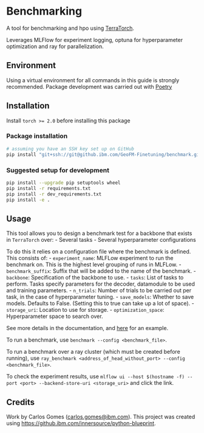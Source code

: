 # Benchmarking

A tool for benchmarking and hpo using [TerraTorch](https://github.ibm.com/GeoFM-Finetuning/terratorch).

Leverages MLFlow for experiment logging, optuna for hyperparameter optimization and ray for parallelization.

## Environment

Using a virtual environment for all commands in this guide is strongly recommended.
Package development was carried out with [Poetry](https://python-poetry.org/)

## Installation

Install `torch >= 2.0` before installing this package

### Package installation

```sh
# assuming you have an SSH key set up on GitHub
pip install "git+ssh://git@github.ibm.com/GeoFM-Finetuning/benchmark.git@main"
```

### Suggested setup for development

```sh
pip install --upgrade pip setuptools wheel
pip install -r requirements.txt
pip install -r dev_requirements.txt
pip install -e .
```

## Usage

This tool allows you to design a benchmark test for a backbone that exists in `TerraTorch` over:
    - Several tasks
    - Several hyperparameter configurations

To do this it relies on a configuration file where the benchmark is defined. This consists of:
    - `experiment_name`: MLFLow experiment to run the benchmark on. This is the highest level grouping of runs in MLFLow.
    - `benchmark_suffix`: Suffix that will be added to the name of the benchmark.
    - `backbone`: Specification of the backbone to use.
    - `tasks`: List of tasks to perform. Tasks specify parameters for the decoder, datamodule to be used and training parameters.
    - `n_trials`: Number of trials to be carried out per task, in the case of hyperparameter tuning.
    - `save_models`: Whether to save models. Defaults to False. (Setting this to true can take up a lot of space).
    - `storage_uri`: Location to use for storage.
    - `optimization_space`: Hyperparameter space to search over.

See more details in the documentation, and [here](benchmark.yaml) for an example.

To run a benchmark, use `benchmark --config <benchmark_file>`.

To run a benchmark over a ray cluster (which must be created before running), use `ray_benchmark <address_of_head_without_port> --config <benchmark_file>`.

To check the experiment results, use `mlflow ui --host $(hostname -f) --port <port> --backend-store-uri <storage_uri>` and click the link.

## Credits

Work by Carlos Gomes (carlos.gomes@ibm.com).
This project was created using https://github.ibm.com/innersource/python-blueprint.
